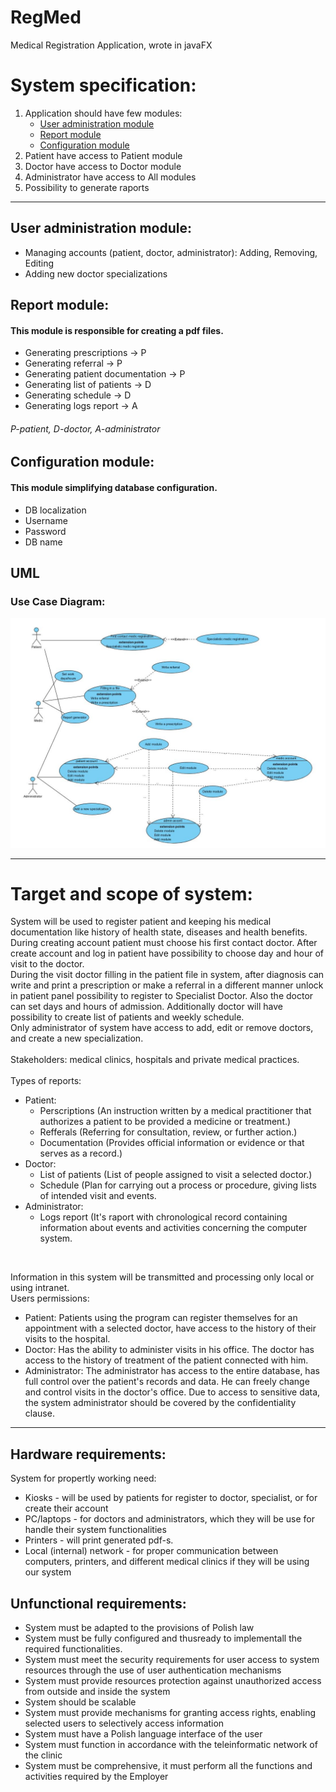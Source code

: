 # RegMed
Medical Registration Application, wrote in javaFX

<h1>System specification:</h1>
 <ol>
   <li>Application should have few modules:
     <ul>
       <li><a href="#1">User administration module</a></li>
       <li><a href="#2">Report module</a></li>
       <li><a href="#3">Configuration module</a></li>
     </ul>
   </li>
   <li>Patient have access to Patient module</li>
   <li>Doctor have access to Doctor module</li>
   <li>Administrator have access to All modules</li>
   <li>Possibility to generate raports</li>
 </ol>    
<hr/>       
<h2 id="1">User administration module:</h2>
<ul>
    <li>Managing accounts (patient, doctor, administrator): Adding, Removing, Editing</li>
    <li>Adding new doctor specializations</li>
</ul>       
<h2 id="2">Report module:</h2>
<h4>This module is responsible for creating a pdf files.</h4>
<ul>
    <li>Generating prescriptions -> P</li>
    <li>Generating referral -> P</li>
    <li>Generating patient documentation -> P</li>
    <li>Generating list of patients -> D</li>
    <li>Generating schedule -> D</li>
    <li>Generating logs report -> A</li>
</ul>
<h6>P-patient, D-doctor, A-administrator</h6>
<h2 id="3">Configuration module:</h2>
<h4>This module simplifying database configuration.</h4>
<ul>
    <li>DB localization</li>
    <li>Username</li>
    <li>Password</li>
    <li>DB name</li>
</ul>
<h2>UML</h2>
<h3>Use Case Diagram:</h3>
<img src="uml/useCaseDiagram.JPG">
<hr/>
<h1>Target and scope of system:</h1>
<p>System will be used to register patient and keeping his medical documentation like history of health state, diseases and health benefits. During creating account patient must choose his first contact doctor. After create account and log in patient have possibility to choose day and hour of visit to the doctor.<br>
During the visit doctor filling in the patient file in system, after diagnosis can write and print a prescription or make a referral in a different manner unlock in patient panel possibility to register to Specialist Doctor. Also the doctor can set days and hours of admission. Additionally doctor will have possibility to create list of patients and weekly schedule.<br>
Only administrator of system have access to add, edit or remove doctors, and create a new specialization.
<br><br>
Stakeholders: medical clinics, hospitals and private medical practices.<br><br>
Types of reports:
</p>
<ul>
    <li>Patient:
        <ul>
            <li>Perscriptions (An instruction written by a medical practitioner that authorizes a patient to be provided a medicine or treatment.)</li>
            <li>Refferals (Referring for consultation, review, or further action.)</li>
            <li>Documentation (Provides official information or evidence or that serves as a record.)</li>
        </ul>
    </li>
    <li>Doctor:
        <ul>
            <li>List of patients (List of people assigned to visit a selected doctor.)</li>
            <li>Schedule (Plan for carrying out a process or procedure, giving lists of intended visit and events.</li>
        </ul>
    </li>
    <li>Administrator:
        <ul>
            <li>Logs report (It's raport with chronological record containing information about events and activities concerning the computer system.</li>
        </ul>
    </li>
</ul>
<br>
<p>Information in this system will be transmitted and processing only local or using intranet.<br>
Users permissions:</p>
<ul>
    <li>Patient: Patients using the program can register themselves for an appointment with a selected doctor, have access to the history of their visits to the hospital.</li>
    <li>Doctor: Has the ability to administer visits in his office. The doctor has access to the history of treatment of the patient connected with him.</li>
    <li>Administrator: The administrator has access to the entire database, has full control over the patient's records and data. He can freely change and control visits in the doctor's office. Due to access to sensitive data, the system administrator should be covered by the confidentiality clause.</li>
</ul>
<hr/>
<h2>Hardware requirements:</h2>
<p>System for propertly working need:</p>
<ul>
    <li>Kiosks - will be used by patients for register to doctor, specialist, or for create their account</li>
    <li>PC/laptops - for doctors and administrators, which they will be use for handle their system functionalities</li>
    <li>Printers - will print generated pdf-s.</li>
    <li>Local (internal) network - for proper communication between computers, printers, and different medical clinics if they will be using our system</li>
</ul>
<h2>Unfunctional requirements:</h2>
<ul>
    <li>System must be adapted to the provisions of Polish law</li>
    <li>System must be fully configured and thusready to implementall the required functionalities.</li>
    <li>System must meet the security requirements for user access to system resources through the use of user authentication mechanisms</li>
    <li>System must provide resources protection against unauthorized access from outside and inside the system</li>
    <li>System should be scalable</li>
    <li>System must provide mechanisms for granting access rights, enabling selected users to selectively access information</li>
    <li>System must have a Polish language interface of the user</li>
    <li>System must function in accordance with the teleinformatic network of the clinic</li>
    <li>System must be comprehensive, it must perform all the functions and activities required by the Employer</li>
</ul>
